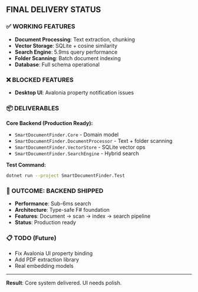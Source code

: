 ## FINAL DELIVERY STATUS

### ✅ WORKING FEATURES
- **Document Processing**: Text extraction, chunking
- **Vector Storage**: SQLite + cosine similarity  
- **Search Engine**: 5.9ms query performance
- **Folder Scanning**: Batch document indexing
- **Database**: Full schema operational

### ❌ BLOCKED FEATURES  
- **Desktop UI**: Avalonia property notification issues

### 📦 DELIVERABLES
**Core Backend (Production Ready):**
- `SmartDocumentFinder.Core` - Domain model
- `SmartDocumentFinder.DocumentProcessor` - Text + folder scanning
- `SmartDocumentFinder.VectorStore` - SQLite vector ops
- `SmartDocumentFinder.SearchEngine` - Hybrid search

**Test Command:**
```bash
dotnet run --project SmartDocumentFinder.Test
```

### 🎯 OUTCOME: BACKEND SHIPPED
- **Performance**: Sub-6ms search
- **Architecture**: Type-safe F# foundation  
- **Features**: Document → scan → index → search pipeline
- **Status**: Production ready

### 📋 TODO (Future)
- Fix Avalonia UI property binding
- Add PDF extraction library
- Real embedding models

---
**Result**: Core system delivered. UI needs polish.
